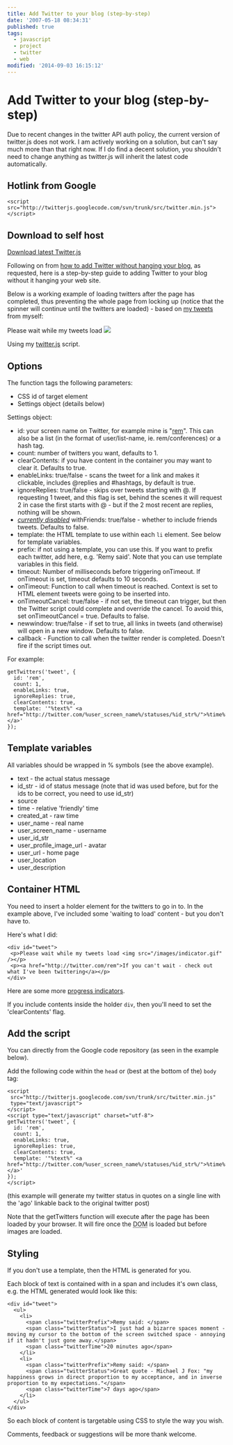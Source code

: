 ```yaml
---
title: Add Twitter to your blog (step-by-step)
date: '2007-05-18 08:34:31'
published: true
tags:
  - javascript
  - project
  - twitter
  - web
modified: '2014-09-03 16:15:12'
---
```

# Add Twitter to your blog (step-by-step)

<div class="update"><p>Due to recent changes in the twitter API auth policy, the current version of twitter.js does not work. I am actively working on a solution, but can't say much more than that right now. If I do find a decent solution, you shouldn't need to change anything as twitter.js will inherit the latest code automatically.</p></div>

<h2>Hotlink from Google</h2>

<pre><code>&lt;script src=&quot;http://twitterjs.googlecode.com/svn/trunk/src/twitter.min.js&quot;&gt;&lt;/script&gt;</code></pre>

<h2>Download to self host</h2>

<p><a href="http://code.google.com/p/twitterjs/downloads/list" class="download">Download latest Twitter.js</a></p>

<p>Following on from <a href="http://remysharp.com/2007/03/20/how-to-add-twitter-to-your-blog-without-it-hanging-your-site/">how to add Twitter without hanging your blog</a>, as requested, here is a step-by-step guide to adding Twitter to your blog without it hanging your web site.</p>

<!--more-->

<p>Below is a working example of loading twitters after the page has completed, thus preventing the whole page from locking up (notice that the spinner will continue until the twitters are loaded) - based on <a href="http://twitter.com/rem">my tweets</a> from myself:</p>

<script src="http://twitterjs.googlecode.com/svn/trunk/src/twitter.min.js"></script>
<script type="text/javascript" charset="utf-8">
  getTwitters('twitters', {
      id: 'rem',
      clearContents: true,
      count: 5,
      withFriends: true,
      ignoreReplies: false,
      template: '<span class="prefix"><img height="16" width="16" src="%user_profile_image_url%" /> <a href="http://twitter.com/%user_screen_name%">%user_name%</a> said: </span> <span class="status">"%text%"</span> <span class="time"><a href="http://twitter.com/%user_screen_name%/statuses/%id_str%">%time%</a></span>'
  });
</script>

<link rel="stylesheet" href="/images/twitter.css" type="text/css" media="screen" title="no title" charset="utf-8" />

<div id="twitters"><p>Please wait while my tweets load <img src="http://remysharp.com/images/indicator.gif" /></p>
</div>

Using my [twitter.js](http://code.google.com/p/twitterjs/downloads/list) script.

## Options

The function tags the following parameters:

* CSS id of target element
* Settings object (details below)

Settings object:

* id: your screen name on Twitter, for example mine is "<a href="http://twitter.com/rem">rem</a>". This can also be a list (in the format of user/list-name, ie. rem/conferences) or a hash tag.
* count: number of twitters you want, defaults to 1.
* clearContents: if you have content in the container you may want to clear it.  Defaults to true.
* enableLinks: true/false - scans the tweet for a link and makes it clickable, includes @replies and #hashtags, by default is true.
* ignoreReplies: true/false - skips over tweets starting with @.  If requesting 1 tweet, and this flag is set, behind the scenes it will request 2 in case the first starts with @ - but if the 2 most recent are replies, nothing will be shown.
* <em><a href="http://getsatisfaction.com/twitter/topics/friends_timeline_api_call_suddenly_requires_auth">currently disabled</a></em> withFriends: true/false - whether to include friends tweets.  Defaults to false.
* template: the HTML template to use within each <code>li</code> element.  See below for template variables.
* prefix: if not using a template, you can use this. If you want to prefix each twitter, add here, e.g. 'Remy said'.  Note that you can use template variables in this field.
* timeout: Number of milliseconds before triggering onTimeout.  If onTimeout is set, timeout defaults to 10 seconds.
* onTimeout: Function to call when timeout is reached.  Context is set to HTML element tweets were going to be inserted into.
* onTimeoutCancel: true/false - if not set, the timeout can trigger, but then the Twitter script could complete and override the cancel.  To avoid this, set onTimeoutCancel = true.  Defaults to false.
* newwindow: true/false - if set to true, all links in tweets (and otherwise) will open in a new window. Defaults to false.
* callback - Function to call when the twitter render is completed. Doesn't fire if the script times out.

For example:

<pre><code>getTwitters('tweet', {
  id: 'rem',
  count: 1,
  enableLinks: true,
  ignoreReplies: true,
  clearContents: true,
  template: '"%text%" &lt;a href="http://twitter.com/%user_screen_name%/statuses/%id_str%/"&gt;%time%&lt;/a&gt;'
});</code></pre>

## Template variables

All variables should be wrapped in % symbols (see the above example).

* text - the actual status message
* id\_str - id of status message (note that id was used before, but for the ids to be correct, you need to use id\_str)
* source
* time - relative 'friendly' time
* created\_at - raw time
* user\_name - real name
* user\_screen\_name - username
* user\_id_str
* user\_profile\_image\_url - avatar
* user\_url - home page
* user\_location
* user\_description

## Container HTML

You need to insert a holder element for the twitters to go in to.  In the example above, I've included some 'waiting to load' content - but you don't have to.

Here's what I did:

<pre><code>&lt;div id=&quot;tweet&quot;&gt;
&nbsp;&lt;p&gt;Please wait while my tweets load &lt;img src=&quot;/images/indicator.gif&quot; /&gt;&lt;/p&gt;
 &lt;p&gt;&lt;a href=&quot;http://twitter.com/rem&quot;&gt;If you can&#39;t wait - check out what I&#39;ve been twittering&lt;/a&gt;&lt;/p&gt;
&lt;/div&gt;</code></pre>

Here are some more [progress indicators](http://ajaxload.info/).

If you include contents inside the holder <code>div</code>, then you'll need to set the 'clearContents' flag.

## Add the script

You can directly from the Google code repository (as seen in the example below).

Add the following code within the <code>head</code> or (best at the bottom of the) <code>body</code> tag:

<pre><code>&lt;script
 src=&quot;http://twitterjs.googlecode.com/svn/trunk/src/twitter.min.js&quot;
 type=&quot;text/javascript&quot;&gt;
&lt;/script&gt;
&lt;script type=&quot;text/javascript&quot; charset=&quot;utf-8&quot;&gt;
getTwitters('tweet', {
  id: 'rem',
  count: 1,
  enableLinks: true,
  ignoreReplies: true,
  clearContents: true,
  template: '"%text%" &lt;a href="http://twitter.com/%user_screen_name%/statuses/%id_str%/"&gt;%time%&lt;/a&gt;'
});
&lt;/script&gt;</code></pre>

(this example will generate my twitter status in quotes on a single line with the 'ago' linkable back to the original twitter post)

Note that the getTwitters function will execute after the page has been loaded by your browser.  It will fire once the <abbr title="Document Object Model">DOM</abbr> is loaded but before images are loaded.

## Styling

If you don't use a template, then the HTML is generated for you.

Each block of text is contained with in a span and includes it's own class, e.g. the HTML generated would look like this:

<pre><code>&lt;div id=&quot;tweet&quot;&gt;
  &lt;ul&gt;
    &lt;li&gt;
      &lt;span class=&quot;twitterPrefix&quot;&gt;Remy said: &lt;/span&gt;
      &lt;span class=&quot;twitterStatus&quot;&gt;I just had a bizarre spaces moment - moving my cursor to the bottom of the screen switched space - annoying if it hadn&#39;t just gone away.&lt;/span&gt;
      &lt;span class=&quot;twitterTime&quot;&gt;20 minutes ago&lt;/span&gt;
    &lt;/li&gt;
    &lt;li&gt;
      &lt;span class=&quot;twitterPrefix&quot;&gt;Remy said: &lt;/span&gt;
      &lt;span class=&quot;twitterStatus&quot;&gt;Great quote - Michael J Fox: &quot;my happiness grows in direct proportion to my acceptance, and in inverse proportion to my expectations.&quot;&lt;/span&gt;
      &lt;span class=&quot;twitterTime&quot;&gt;7 days ago&lt;/span&gt;
    &lt;/li&gt;
  &lt;/ul&gt;
&lt;/div&gt;</code></pre>

So each block of content is targetable using CSS to style the way you wish.

Comments, feedback or suggestions will be more thank welcome.

